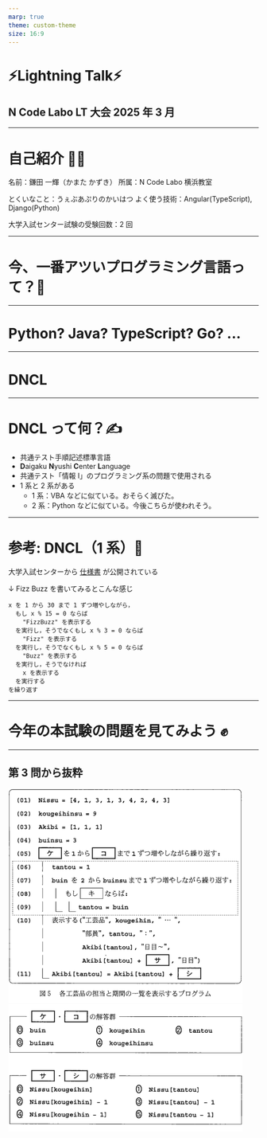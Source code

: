 ```yaml
---
marp: true
theme: custom-theme
size: 16:9
---
```


# ⚡️Lightning Talk⚡️

## N Code Labo LT 大会 2025 年 3 月

---

# 自己紹介 💁‍♂️

名前：鎌田 一輝（かまた かずき）
所属：N Code Labo 横浜教室

とくいなこと：うぇぶあぷりのかいはつ
よく使う技術：Angular(TypeScript), Django(Python)

大学入試センター試験の受験回数：2 回

---

# 今、一番アツいプログラミング言語って？🤔

---

# Python? Java? TypeScript? Go? ...

---

# <!-- fit -->DNCL

---

# DNCL って何？✍️

- 共通テスト手順記述標準言語
- **D**aigaku **N**yushi **C**enter **L**anguage
- 共通テスト「情報 I」のプログラミング系の問題で使用される
- 1 系と 2 系がある
  - 1 系：VBA などに似ている。おそらく滅びた。
  - 2 系：Python などに似ている。今後こちらが使われそう。

---

# 参考: DNCL（1 系）📖

大学入試センターから [仕様書](https://www.dnc.ac.jp/albums/abm.php?d=67&f=abm00000819.pdf&n=R4_%E5%85%B1%E9%80%9A%E3%83%86%E3%82%B9%E3%83%88%E6%89%8B%E9%A0%86%E8%A8%98%E8%BF%B0%E6%A8%99%E6%BA%96%E8%A8%80%E8%AA%9E%EF%BC%88DNCL%EF%BC%89%E3%81%AE%E8%AA%AC%E6%98%8E.pdf) が公開されている

↓ Fizz Buzz を書いてみるとこんな感じ

```dncl
x を 1 から 30 まで 1 ずつ増やしながら，
  もし x % 15 = 0 ならば
    "FizzBuzz" を表示する
  を実行し，そうでなくもし x % 3 = 0 ならば
    "Fizz" を表示する
  を実行し，そうでなくもし x % 5 = 0 ならば
    "Buzz" を表示する
  を実行し，そうでなければ
    x を表示する
  を実行する
を繰り返す
```

---

# <!-- fit -->今年の本試験の問題を見てみよう ✊

---

## 第 3 問から抜粋

<div class="image-container">
  <img src="./imgs/code.png" alt="code">
  <img src="./imgs/option.png" alt="option">
</div>
